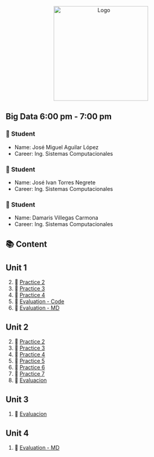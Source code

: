 <p align="center">
    <img alt="Logo" src="https://www.tijuana.tecnm.mx/wp-content/themes/tecnm/images/logo_TECT.png" width=250 height=250>
</p>

## Big Data 6:00 pm - 7:00 pm

### :necktie: Student
* Name: José Miguel Aguilar López
* Career: Ing. Sistemas Computacionales

### :necktie: Student
* Name: José Ivan Torres Negrete
* Career: Ing. Sistemas Computacionales

### :necktie: Student
* Name: Damaris Villegas Carmona
* Career: Ing. Sistemas Computacionales

## :books: Content

## Unit 1
2. :book: [Practice 2]()
3. :book: [Practice 3]()
4. :book: [Practice 4]()
5. :book: [Evaluation - Code]()
6. :book: [Evaluation - MD]()
## Unit 2
2. :book: [Practice 2](https://github.com/JoseAguilar9812/datos_masivos/blob/development/unit-2/practices/practice-2.scala)
3. :book: [Practice 3](https://github.com/JoseAguilar9812/datos_masivos/blob/development/unit-2/practices/practice-3.scala)
4. :book: [Practice 4](https://github.com/JoseAguilar9812/datos_masivos/blob/development/unit-2/practices/practice-4.scala)
5. :book: [Practice 5](https://github.com/JoseAguilar9812/datos_masivos/blob/development/unit-2/practices/practice-5.scala)
6. :book: [Practice 6](https://github.com/JoseAguilar9812/datos_masivos/blob/development/unit-2/practices/practice-6.scala)
7. :book: [Practice 7](https://github.com/JoseAguilar9812/datos_masivos/blob/development/unit-2/practices/practice-7.scala)
8. :book: [Evaluacion](https://github.com/JoseAguilar9812/datos_masivos/blob/development/unit-2/evaluation/evaluation.scala)
## Unit 3
1. :book: [Evaluacion](https://github.com/JoseAguilar9812/datos_masivos/blob/development/unit-3/evaluation.scala)
## Unit 4
1. :book: [Evaluation - MD](https://github.com/JoseAguilar9812/datos_masivos/tree/development/unit-4)
